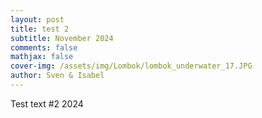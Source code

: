```yaml
---
layout: post
title: test 2
subtitle: November 2024
comments: false
mathjax: false
cover-img: /assets/img/Lombok/lombok_underwater_17.JPG
author: Sven & Isabel
---
```


Test text #2 2024
